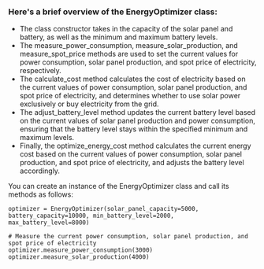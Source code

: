 ### Here's a brief overview of the EnergyOptimizer class:

- The class constructor takes in the capacity of the solar panel and battery, as well as the minimum and maximum battery levels.
- The measure_power_consumption, measure_solar_production, and measure_spot_price methods are used to set the current values for power consumption, solar panel production, and spot price of electricity, respectively.
- The calculate_cost method calculates the cost of electricity based on the current values of power consumption, solar panel production, and spot price of electricity, and determines whether to use solar power exclusively or buy electricity from the grid.
- The adjust_battery_level method updates the current battery level based on the current values of solar panel production and power consumption, ensuring that the battery level stays within the specified minimum and maximum levels.
- Finally, the optimize_energy_cost method calculates the current energy cost based on the current values of power consumption, solar panel production, and spot price of electricity, and adjusts the battery level accordingly. 
    
You can create an instance of the EnergyOptimizer class and call its methods as follows:

```# Create an instance of the EnergyOptimizer class
optimizer = EnergyOptimizer(solar_panel_capacity=5000, battery_capacity=10000, min_battery_level=2000, max_battery_level=8000)

# Measure the current power consumption, solar panel production, and spot price of electricity
optimizer.measure_power_consumption(3000)
optimizer.measure_solar_production(4000)
```